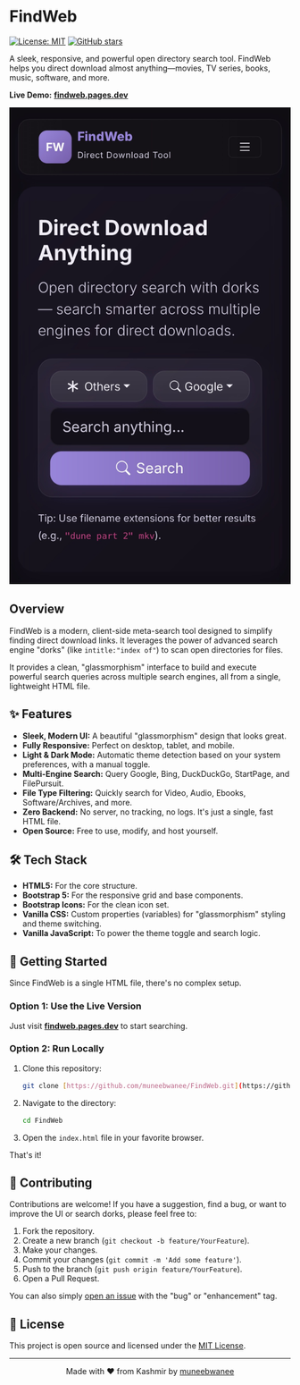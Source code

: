# FindWeb

[![License: MIT](https://img.shields.io/badge/License-MIT-blue.svg)](https://opensource.org/licenses/MIT)
[![GitHub stars](https://img.shields.io/github/stars/muneebwanee/FindWeb?style=social)](https://github.com/muneebwanee/FindWeb/stargazers)

A sleek, responsive, and powerful open directory search tool. FindWeb helps you direct download almost anything—movies, TV series, books, music, software, and more.

**Live Demo:** [**findweb.pages.dev**](https://findweb.pages.dev/)

<p align="center">
  <img src="https://github.com/muneebwanee/FindWeb/blob/master/static/images/site-image.jpg" alt="FindWeb Screenshot" width="800">
</p>

## Overview

FindWeb is a modern, client-side meta-search tool designed to simplify finding direct download links. It leverages the power of advanced search engine "dorks" (like `intitle:"index of"`) to scan open directories for files.

It provides a clean, "glassmorphism" interface to build and execute powerful search queries across multiple search engines, all from a single, lightweight HTML file.

## ✨ Features

* **Sleek, Modern UI:** A beautiful "glassmorphism" design that looks great.
* **Fully Responsive:** Perfect on desktop, tablet, and mobile.
* **Light & Dark Mode:** Automatic theme detection based on your system preferences, with a manual toggle.
* **Multi-Engine Search:** Query Google, Bing, DuckDuckGo, StartPage, and FilePursuit.
* **File Type Filtering:** Quickly search for Video, Audio, Ebooks, Software/Archives, and more.
* **Zero Backend:** No server, no tracking, no logs. It's just a single, fast HTML file.
* **Open Source:** Free to use, modify, and host yourself.

## 🛠️ Tech Stack

* **HTML5:** For the core structure.
* **Bootstrap 5:** For the responsive grid and base components.
* **Bootstrap Icons:** For the clean icon set.
* **Vanilla CSS:** Custom properties (variables) for "glassmorphism" styling and theme switching.
* **Vanilla JavaScript:** To power the theme toggle and search logic.

## 🚀 Getting Started

Since FindWeb is a single HTML file, there's no complex setup.

### Option 1: Use the Live Version

Just visit [**findweb.pages.dev**](https://findweb.pages.dev/) to start searching.

### Option 2: Run Locally

1.  Clone this repository:
    ```bash
    git clone [https://github.com/muneebwanee/FindWeb.git](https://github.com/muneebwanee/FindWeb.git)
    ```
2.  Navigate to the directory:
    ```bash
    cd FindWeb
    ```
3.  Open the `index.html` file in your favorite browser.

That's it!

## 🤝 Contributing

Contributions are welcome! If you have a suggestion, find a bug, or want to improve the UI or search dorks, please feel free to:

1.  Fork the repository.
2.  Create a new branch (`git checkout -b feature/YourFeature`).
3.  Make your changes.
4.  Commit your changes (`git commit -m 'Add some feature'`).
5.  Push to the branch (`git push origin feature/YourFeature`).
6.  Open a Pull Request.

You can also simply [open an issue](https://github.com/muneebwanee/FindWeb/issues) with the "bug" or "enhancement" tag.

## 📜 License

This project is open source and licensed under the [MIT License](LICENSE).

---

<p align="center">
Made with ❤️ from Kashmir by <a href="https://github.com/muneebwanee">muneebwanee</a>
</p>
